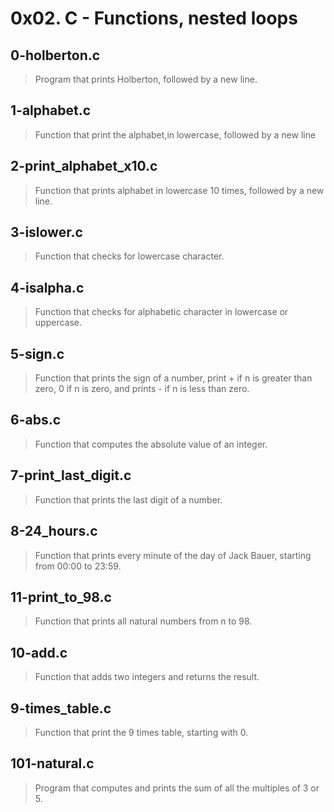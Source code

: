 # 0x02. C - Functions, nested loops

## 0-holberton.c
> Program that prints Holberton, followed by a new line.

## 1-alphabet.c
> Function that print the alphabet,in lowercase, followed by a new line

## 2-print_alphabet_x10.c
> Function that prints alphabet in lowercase 10 times, followed by a new line.

## 3-islower.c
> Function that checks for lowercase character.

## 4-isalpha.c
> Function that checks for alphabetic character in lowercase or uppercase.
## 5-sign.c
> Function that prints the sign of a number, print + if n is greater than zero,
0 if n is zero, and prints - if n is less than zero.

## 6-abs.c
> Function that computes the absolute value of an integer.

## 7-print_last_digit.c
> Function that prints the last digit of a number.

## 8-24_hours.c
>  Function that prints every minute of the day of Jack Bauer, starting from 00:00 to 23:59.

## 11-print_to_98.c
> Function that prints all natural numbers from n to 98.

## 10-add.c
> Function that adds two integers and returns the result.

## 9-times_table.c
> Function that print the 9 times table, starting with 0.

## 101-natural.c
>  Program that computes and prints the sum of all the multiples of 3 or 5.
